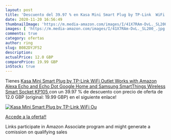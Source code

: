 ```yaml
---
layout: post
title: 'Descuento del 39.97 % en Kasa Mini Smart Plug by TP-Link  WiFi Ou'
date: 2020-11-20 16:56:49
thumbnailImage: 'https://m.media-amazon.com/images/I/41X7RAm-DvL._SL200_.jpg'
images: [ 'https://m.media-amazon.com/images/I/41X7RAm-DvL._SL200_.jpg' ]
comments: true
category: ofertas
author: ring
slug: B082DYJF52
description:
actualPrice: 12.0 GBP
comparePrice: 19.99 GBP
inStock: true
---
```


Tienes [Kasa Mini Smart Plug by TP-Link  WiFi Outlet  Works with Amazon Alexa Echo and Echo Dot   Google Home and Samsung SmartThings  Wireless Smart Socket  KP105 ](https://www.amazon.co.uk/dp/B082DYJF52/?tag=tolees0a-21) con un 39.97 % de descuento con precio de oferta de 12.0 GBP (original: 19.99 GBP) en el siguiente enlace!

[![Kasa Mini Smart Plug by TP-Link  WiFi Ou](https://m.media-amazon.com/images/I/41X7RAm-DvL._SL200_.jpg)](https://www.amazon.co.uk/dp/B082DYJF52/?tag=tolees0a-21)

[Accede a la oferta!!](https://www.amazon.co.uk/dp/B082DYJF52/?tag=tolees0a-21)

Links participate in Amazon Associate program and might generate a comission on qualifying sales


